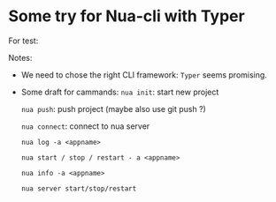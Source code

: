 # Some try for Nua-cli with Typer

For test:


Notes:

-   We need to chose the right CLI framework: `Typer` seems promising.

-   Some draft for cammands:
      `nua init`: start new project

      `nua push`: push project (maybe also use git push ?)

      `nua connect`: connect to nua server

      `nua log -a <appname>`

      `nua start / stop / restart - a <appname>`

      `nua info -a <appname>`

      `nua server start/stop/restart`
